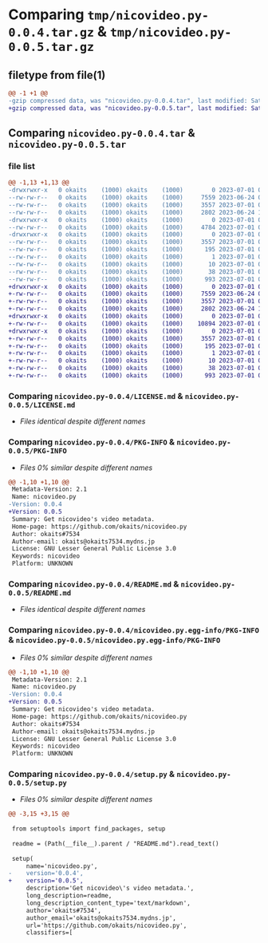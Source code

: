 # Comparing `tmp/nicovideo.py-0.0.4.tar.gz` & `tmp/nicovideo.py-0.0.5.tar.gz`

## filetype from file(1)

```diff
@@ -1 +1 @@
-gzip compressed data, was "nicovideo.py-0.0.4.tar", last modified: Sat Jul  1 05:48:46 2023, max compression
+gzip compressed data, was "nicovideo.py-0.0.5.tar", last modified: Sat Jul  1 07:09:59 2023, max compression
```

## Comparing `nicovideo.py-0.0.4.tar` & `nicovideo.py-0.0.5.tar`

### file list

```diff
@@ -1,13 +1,13 @@
-drwxrwxr-x   0 okaits    (1000) okaits    (1000)        0 2023-07-01 05:48:46.563040 nicovideo.py-0.0.4/
--rw-rw-r--   0 okaits    (1000) okaits    (1000)     7559 2023-06-24 05:49:10.000000 nicovideo.py-0.0.4/LICENSE.md
--rw-rw-r--   0 okaits    (1000) okaits    (1000)     3557 2023-07-01 05:48:46.563040 nicovideo.py-0.0.4/PKG-INFO
--rw-rw-r--   0 okaits    (1000) okaits    (1000)     2802 2023-06-24 15:54:52.000000 nicovideo.py-0.0.4/README.md
-drwxrwxr-x   0 okaits    (1000) okaits    (1000)        0 2023-07-01 05:48:46.563040 nicovideo.py-0.0.4/nicovideo/
--rw-rw-r--   0 okaits    (1000) okaits    (1000)     4784 2023-07-01 05:47:03.000000 nicovideo.py-0.0.4/nicovideo/__init__.py
-drwxrwxr-x   0 okaits    (1000) okaits    (1000)        0 2023-07-01 05:48:46.563040 nicovideo.py-0.0.4/nicovideo.py.egg-info/
--rw-rw-r--   0 okaits    (1000) okaits    (1000)     3557 2023-07-01 05:48:46.000000 nicovideo.py-0.0.4/nicovideo.py.egg-info/PKG-INFO
--rw-rw-r--   0 okaits    (1000) okaits    (1000)      195 2023-07-01 05:48:46.000000 nicovideo.py-0.0.4/nicovideo.py.egg-info/SOURCES.txt
--rw-rw-r--   0 okaits    (1000) okaits    (1000)        1 2023-07-01 05:48:46.000000 nicovideo.py-0.0.4/nicovideo.py.egg-info/dependency_links.txt
--rw-rw-r--   0 okaits    (1000) okaits    (1000)       10 2023-07-01 05:48:46.000000 nicovideo.py-0.0.4/nicovideo.py.egg-info/top_level.txt
--rw-rw-r--   0 okaits    (1000) okaits    (1000)       38 2023-07-01 05:48:46.563040 nicovideo.py-0.0.4/setup.cfg
--rw-rw-r--   0 okaits    (1000) okaits    (1000)      993 2023-07-01 05:47:08.000000 nicovideo.py-0.0.4/setup.py
+drwxrwxr-x   0 okaits    (1000) okaits    (1000)        0 2023-07-01 07:09:59.785252 nicovideo.py-0.0.5/
+-rw-rw-r--   0 okaits    (1000) okaits    (1000)     7559 2023-06-24 05:49:10.000000 nicovideo.py-0.0.5/LICENSE.md
+-rw-rw-r--   0 okaits    (1000) okaits    (1000)     3557 2023-07-01 07:09:59.785252 nicovideo.py-0.0.5/PKG-INFO
+-rw-rw-r--   0 okaits    (1000) okaits    (1000)     2802 2023-06-24 15:54:52.000000 nicovideo.py-0.0.5/README.md
+drwxrwxr-x   0 okaits    (1000) okaits    (1000)        0 2023-07-01 07:09:59.785252 nicovideo.py-0.0.5/nicovideo/
+-rw-rw-r--   0 okaits    (1000) okaits    (1000)    10894 2023-07-01 07:08:21.000000 nicovideo.py-0.0.5/nicovideo/__init__.py
+drwxrwxr-x   0 okaits    (1000) okaits    (1000)        0 2023-07-01 07:09:59.785252 nicovideo.py-0.0.5/nicovideo.py.egg-info/
+-rw-rw-r--   0 okaits    (1000) okaits    (1000)     3557 2023-07-01 07:09:59.000000 nicovideo.py-0.0.5/nicovideo.py.egg-info/PKG-INFO
+-rw-rw-r--   0 okaits    (1000) okaits    (1000)      195 2023-07-01 07:09:59.000000 nicovideo.py-0.0.5/nicovideo.py.egg-info/SOURCES.txt
+-rw-rw-r--   0 okaits    (1000) okaits    (1000)        1 2023-07-01 07:09:59.000000 nicovideo.py-0.0.5/nicovideo.py.egg-info/dependency_links.txt
+-rw-rw-r--   0 okaits    (1000) okaits    (1000)       10 2023-07-01 07:09:59.000000 nicovideo.py-0.0.5/nicovideo.py.egg-info/top_level.txt
+-rw-rw-r--   0 okaits    (1000) okaits    (1000)       38 2023-07-01 07:09:59.785252 nicovideo.py-0.0.5/setup.cfg
+-rw-rw-r--   0 okaits    (1000) okaits    (1000)      993 2023-07-01 07:08:25.000000 nicovideo.py-0.0.5/setup.py
```

### Comparing `nicovideo.py-0.0.4/LICENSE.md` & `nicovideo.py-0.0.5/LICENSE.md`

 * *Files identical despite different names*

### Comparing `nicovideo.py-0.0.4/PKG-INFO` & `nicovideo.py-0.0.5/PKG-INFO`

 * *Files 0% similar despite different names*

```diff
@@ -1,10 +1,10 @@
 Metadata-Version: 2.1
 Name: nicovideo.py
-Version: 0.0.4
+Version: 0.0.5
 Summary: Get nicovideo's video metadata.
 Home-page: https://github.com/okaits/nicovideo.py
 Author: okaits#7534
 Author-email: okaits@okaits7534.mydns.jp
 License: GNU Lesser General Public License 3.0
 Keywords: nicovideo
 Platform: UNKNOWN
```

### Comparing `nicovideo.py-0.0.4/README.md` & `nicovideo.py-0.0.5/README.md`

 * *Files identical despite different names*

### Comparing `nicovideo.py-0.0.4/nicovideo.py.egg-info/PKG-INFO` & `nicovideo.py-0.0.5/nicovideo.py.egg-info/PKG-INFO`

 * *Files 0% similar despite different names*

```diff
@@ -1,10 +1,10 @@
 Metadata-Version: 2.1
 Name: nicovideo.py
-Version: 0.0.4
+Version: 0.0.5
 Summary: Get nicovideo's video metadata.
 Home-page: https://github.com/okaits/nicovideo.py
 Author: okaits#7534
 Author-email: okaits@okaits7534.mydns.jp
 License: GNU Lesser General Public License 3.0
 Keywords: nicovideo
 Platform: UNKNOWN
```

### Comparing `nicovideo.py-0.0.4/setup.py` & `nicovideo.py-0.0.5/setup.py`

 * *Files 0% similar despite different names*

```diff
@@ -3,15 +3,15 @@
 
 from setuptools import find_packages, setup
 
 readme = (Path(__file__).parent / "README.md").read_text()
 
 setup(
     name='nicovideo.py',
-    version='0.0.4',
+    version='0.0.5',
     description='Get nicovideo\'s video metadata.',
     long_description=readme,
     long_description_content_type='text/markdown',
     author='okaits#7534',
     author_email='okaits@okaits7534.mydns.jp',
     url='https://github.com/okaits/nicovideo.py',
     classifiers=[
```

